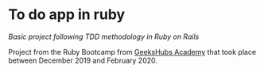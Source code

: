# To do app in ruby
*Basic project following TDD methodology in Ruby on Rails*

Project from the Ruby Bootcamp from [GeeksHubs Academy](https://geekshubsacademy.com/) that took place between December 2019 and February 2020.
